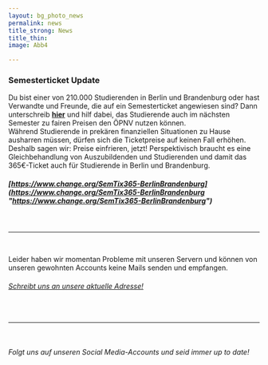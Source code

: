 ```yaml
---
layout: bg_photo_news
permalink: news
title_strong: News
title_thin: 
image: Abb4

---
```

### Semesterticket Update

Du bist einer von 210.000 Studierenden in Berlin und Brandenburg oder hast Verwandte und Freunde, die auf ein Semesterticket angewiesen sind? Dann unterschreib [**hier**](https://www.change.org/SemTix365-BerlinBrandenburg) und hilf dabei, das Studierende auch im nächsten Semester zu fairen Preisen den ÖPNV nutzen können.  
Während Studierende in prekären finanziellen Situationen zu Hause ausharren müssen, dürfen sich die Ticketpreise auf keinen Fall erhöhen. Deshalb sagen wir: Preise einfrieren, jetzt! Perspektivisch braucht es eine Gleichbehandlung von Auszubildenden und Studierenden und damit das 365€-Ticket auch für Studierende in Berlin und Brandenburg.

##### [https://www.change.org/SemTix365-BerlinBrandenburg](https://www.change.org/SemTix365-BerlinBrandenburg "https://www.change.org/SemTix365-BerlinBrandenburg")

<br>

***

<br>

Leider haben wir momentan Probleme mit unseren Servern und können von unseren gewohnten Accounts keine Mails senden und empfangen.

###### [Schreibt uns an unsere aktuelle Adresse!](mailto:asta.htw.students@gmail.com)

<br>

***

<br>

###### Folgt uns auf unseren Social Media-Accounts und seid immer up to date!